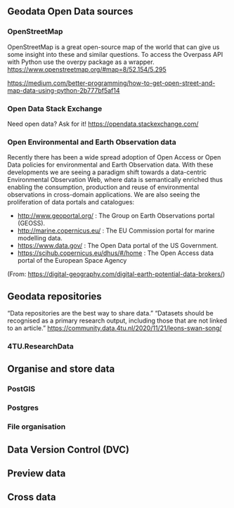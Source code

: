 ## Geodata Open Data sources

### OpenStreetMap
OpenStreetMap is a great open-source map of the world that can give us some insight into these and similar questions. 
To access the Overpass API with Python use the overpy package as a wrapper.
https://www.openstreetmap.org/#map=8/52.154/5.295

https://medium.com/better-programming/how-to-get-open-street-and-map-data-using-python-2b777bf5af14

### Open Data Stack Exchange
Need open data? Ask for it!
https://opendata.stackexchange.com/

### Open Environmental and Earth Observation data

Recently there has been a wide spread adoption of Open Access or Open Data policies for environmental and Earth Observation data. With these developments we are seeing a paradigm shift towards a data-centric Environmental Observation Web, where data is semantically enriched thus enabling the consumption, production and reuse of environmental observations in cross-domain applications. We are also seeing the proliferation of data portals and catalogues:

* http://www.geoportal.org/ : The Group on Earth Observations portal (GEOSS).
* http://marine.copernicus.eu/ : The EU Commission portal for marine modelling data.
* https://www.data.gov/ : The Open Data portal of the US Government.
* https://scihub.copernicus.eu/dhus/#/home : The Open Access data portal of the European Space Agency

(From: https://digital-geography.com/digital-earth-potential-data-brokers/)

## Geodata repositories 

“Data repositories are the best way to share data.” “Datasets should be recognised as a primary research output, including those that are not linked to an article.” [](Link)https://community.data.4tu.nl/2020/11/21/leons-swan-song/

### 4TU.ResearchData

## Organise and store data 

### PostGIS

### Postgres

### File organisation

## Data Version Control (DVC)

## Preview data

## Cross data